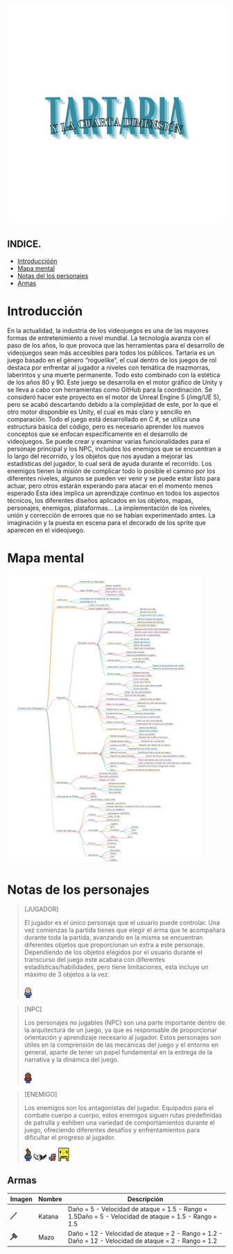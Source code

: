 ![logo](/img/image.png)
## INDICE.

- [Introduccióón](#Introducción)
- [Mapa mental](#mapa-mental)
- [Notas del los personajes](#notas-de-los-personajes)
- [Armas](#armas)

# Introducción

En la actualidad, la industria de los videojuegos es una de las mayores formas de entretenimiento a nivel mundial. La tecnología avanza con el paso de los años, lo que provoca que las herramientas para el desarrollo de videojuegos sean más accesibles para todos los públicos.
Tartaria es un juego basado en el género “roguelike”, el cual dentro de los juegos de rol destaca por enfrentar al jugador a niveles con temática de mazmorras, laberintos y una muerte permanente. Todo esto combinado con la estética de los años 80 y 90. Este juego se desarrolla en el motor gráfico de Unity y se lleva a cabo con herramientas como GitHub para la coordinación.
Se consideró hacer este proyecto en el motor de Unreal Engine 5 (/img/UE 5), pero se acabó descartando debido a la complejidad de este, por lo que el otro motor disponible es Unity, el cual es más claro y sencillo en comparación.
Todo el juego está desarrollado en C #, se utiliza una estructura básica del código, pero es necesario aprender los nuevos conceptos que se enfocan específicamente en el desarrollo de videojuegos. Se puede crear y examinar varias funcionalidades para el personaje principal y los NPC, incluidos los enemigos que se encuentran a lo largo del recorrido, y los objetos que nos ayudan a mejorar las estadísticas del jugador, lo cual será de ayuda durante el recorrido. Los enemigos tienen la misión de complicar todo lo posible el camino por los diferentes niveles, algunos se pueden ver venir y se puede estar listo para actuar, pero otros estarán esperando para atacar en el momento menos esperado
Esta idea implica un aprendizaje continuo en todos los aspectos técnicos, los diferentes diseños aplicados en los objetos, mapas, personajes, enemigos, plataformas… La implementación de los niveles, unión y corrección de errores que no se habían experimentado antes. La imaginación y la puesta en escena para el decorado de los sprite que aparecen en el videojuego.

# Mapa mental

![->](/img/mapaMental2.png)

# Notas de los personajes

> [JUGADOR]
>
> El jugador es el único personaje que el usuario puede controlar. Una vez comienzas la partida tienes que elegir el arma que te acompañara durante toda la partida, avanzando en la misma se encuentran diferentes objetos que proporcionan un extra a este personaje.
> Dependiendo de los objetos elegidos por el usuario durante el transcurso del juego este acabara con diferentes estadísticas/habilidades, pero tiene limitaciones, esta incluye un máximo de 3 objetos a la vez.
>
>![->](/img/NPC.png)

> [NPC]
>
> Los personajes no jugables (NPC) son una parte importante dentro de la arquitectura de un juego, ya que es responsable de proporcionar orientación y aprendizaje necesario al jugador. Estos personajes son útiles en la comprensión de las mecánicas del juego y el entorno en general, aparte de tener un papel fundamental en la entrega de la narrativa y la dinámica del juego.
>
>![->](/img/NPC2.png)

> [ENEMIGO]
>
> Los enemigos son los antagonistas del jugador. Equipados para el combate cuerpo a cuerpo, estos enemigos siguen rutas predefinidas de patrulla y exhiben una variedad de comportamientos durante el juego, ofreciendo diferentes desafíos y enfrentamientos para dificultar el progreso al jugador.
>
>![->](/img/Enemigo1.png)
>![->](/img/EnemigoVolador1.png)
>![->](/img/Rata.png)
>![->](/img/Glovo.png)

## Armas

| Imagen | Nombre   | Descripción |
|--------|----------|-------------|
| ![->](/img/Katana.png) | Katana | Daño = 5 - Velocidad de ataque = 1.5 - Rango = 1.5Daño = 5 - Velocidad de ataque = 1.5 - Rango = 1.5 |
| ![->](/img/Mazo.png) | Mazo | Daño = 12 - Velocidad de ataque = 2 - Rango = 1.2 - Daño = 12 - Velocidad de ataque = 2 - Rango = 1.2 |